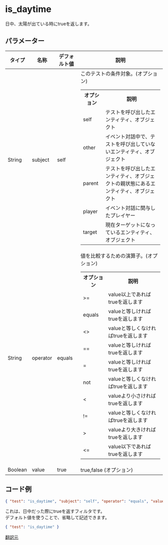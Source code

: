 # is_daytime
日中、太陽が出ている時にtrueを返します。  

## パラメーター
|タイプ |名称  |デフォルト値 |説明 |
|---|---|---|---|
|String |subject |self |このテストの条件対象。(オプション) <br><table><tr><th>オプション</th><th>説明</th></tr><tr><td>self</td><td>テストを呼び出したエンティティ、オブジェクト</td></tr><tr><td>other</td><td>イベント対話中で、テストを呼び出していないエンティティ、オブジェクト</td></tr><tr><td>parent</td><td>テストを呼び出したエンティティ、オブジェクトの親状態にあるエンティティ、オブジェクト</td></tr><tr><td>player</td><td>イベント対話に関与したプレイヤー</td></tr><tr><td>target</td><td>現在ターゲットになっているエンティティ、オブジェクト</td></tr></table>|
|String |operator |equals |値を比較するための演算子。(オプション)<br> <table><tr><th>オプション</th><th>説明</th></tr><tr><td>>=</td><td>value以上であればtrueを返します</td></tr><tr><td>equals</td><td>valueと等しければtrueを返します</td></tr><tr><td><></td><td>valueと等しくなければtrueを返します</td></tr><tr><td>==</td><td>valueと等しければtrueを返します</td></tr><tr><td>=</td><td>valueと等しければtrueを返します</td></tr><tr><td>not</td><td>valueと等しくなければtrueを返します</td></tr><tr><td><</td><td>valueより小さければtrueを返します</td></tr><tr><td>!=</td><td>valueと等しくなければtrueを返します</td></tr><tr><td>></td><td>valueより大きければtrueを返します</td></tr><tr><td><=</td><td>value以下であればtrueを返します</td></tr></table>|
|Boolean |value |true |true,false (オプション)|

## コード例
```json
{ "test": "is_daytime", "subject": "self", "operator": "equals", "value": "true" }
```

これは、日中だった際にtrueを返すフィルタです。  
デフォルト値を使うことで、省略して記述できます。

```json
{ "test": "is_daytime" }
```

[翻訳元](https://minecraft.gamepedia.com/Bedrock_Edition_entity_components_documentation#is_daytime)
